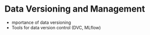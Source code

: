 # Data Versioning and Management

* mportance of data versioning
* Tools for data version control (DVC, MLflow)
